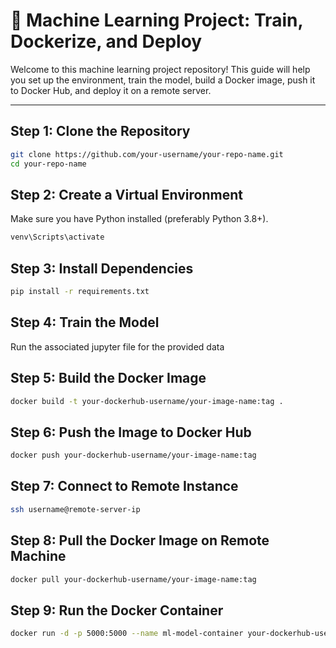 # 🚀 Machine Learning Project: Train, Dockerize, and Deploy

Welcome to this machine learning project repository! This guide will help you set up the environment, train the model, build a Docker image, push it to Docker Hub, and deploy it on a remote server.

---

## Step 1: Clone the Repository

```bash
git clone https://github.com/your-username/your-repo-name.git
cd your-repo-name
```

## Step 2: Create a Virtual Environment

Make sure you have Python installed (preferably Python 3.8+).

```bash
venv\Scripts\activate
```

## Step 3: Install Dependencies

```bash
pip install -r requirements.txt
```

## Step 4: Train the Model

Run the associated jupyter file for the provided data

## Step 5: Build the Docker Image

```bash
docker build -t your-dockerhub-username/your-image-name:tag .
```

## Step 6: Push the Image to Docker Hub

```bash
docker push your-dockerhub-username/your-image-name:tag
```

## Step 7: Connect to Remote Instance

```bash
ssh username@remote-server-ip
```

## Step 8: Pull the Docker Image on Remote Machine

```bash
docker pull your-dockerhub-username/your-image-name:tag
```

## Step 9: Run the Docker Container

```bash
docker run -d -p 5000:5000 --name ml-model-container your-dockerhub-username/your-image-name:tag
```


